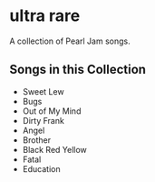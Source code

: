 # ultra rare

A collection of Pearl Jam songs.

## Songs in this Collection

- Sweet Lew
- Bugs
- Out of My Mind
- Dirty Frank
- Angel
- Brother
- Black Red Yellow
- Fatal
- Education
